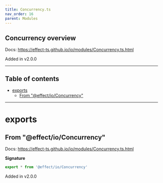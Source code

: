 ```yaml
---
title: Concurrency.ts
nav_order: 16
parent: Modules
---
```


## Concurrency overview

Docs: https://effect-ts.github.io/io/modules/Concurrency.ts.html

Added in v2.0.0

---

<h2 class="text-delta">Table of contents</h2>

- [exports](#exports)
  - [From "@effect/io/Concurrency"](#from-effectioconcurrency)

---

# exports

## From "@effect/io/Concurrency"

Docs: https://effect-ts.github.io/io/modules/Concurrency.ts.html

**Signature**

```ts
export * from '@effect/io/Concurrency'
```

Added in v2.0.0
